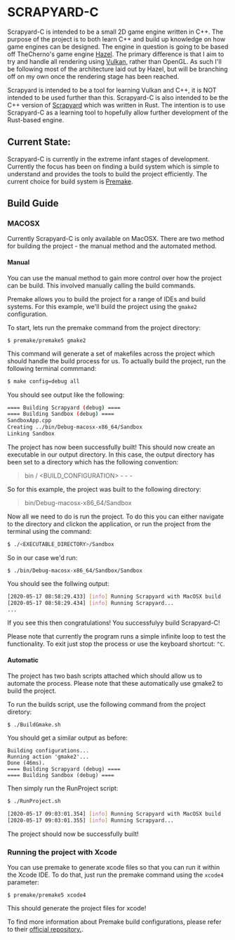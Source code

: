 # SCRAPYARD-C

Scrapyard-C is intended to be a small 2D game engine written in C++. The purpose of the project is to both learn C++ and build up knowledge on how game engines can be designed. The engine in question is going to be based off TheCherno's game engine [Hazel](https://github.com/TheCherno/Hazel). The primary difference is that I aim to try and handle all rendering using [Vulkan](https://www.khronos.org/vulkan/), rather than OpenGL. As such I'll be following most of the architecture laid out by Hazel, but will be branching off on my own once the rendering stage has been reached. 

Scrapyard is intended to be a tool for learning Vulkan and C++, it is NOT intended to be used further than this. Scrapyard-C is also intended to be the C++ version of [Scrapyard](https://github.com/Raelr/scrapyard_engine) which was written in Rust. The intention is to use Scrapyard-C as a learning tool to hopefully allow further development of the Rust-based engine. 
 
## Current State:

Scrapyard-C is currently in the extreme infant stages of development. Currently the focus has been on finding a build system which is simple to understand and provides the tools to build the project efficiently. The current choice for build system is [Premake](https://github.com/premake/premake-core). 

## Build Guide

### MACOSX

Currently Scrapyard-C is only available on MacOSX. There are two method for building the project - the manual method and the automated method. 

#### Manual

You can use the manual method to gain more control over how the project can be build. This involved manually calling the build commands. 

Premake allows you to build the project for a range of IDEs and build systems. For this example, we'll build the project using the `gmake2` configuration.

To start, lets run the premake command from the project directory:

```
$ premake/premake5 gmake2
```

This command will generate a set of makefiles across the project which should handle the build process for us. To actually build the project, run the following terminal commmand:

```bash
$ make config=debug all
```

You should see output like the following:

```bash
==== Building Scrapyard (debug) ====
==== Building Sandbox (debug) ====
SandboxApp.cpp
Creating ../bin/Debug-macosx-x86_64/Sandbox
Linking Sandbox
```

The project has now been successfully built! This should now create an executable in our output directory. In this case, the output directory has been set to a directory which has the following convention:

> bin / <BUILD_CONFIGURATION> - <PLATFORM> - <ARCHITECTURE> - <PROJECT>

So for this example, the project was built to the following directory:

> bin/Debug-macosx-x86_64/Sandbox

Now all we need to do is run the project. To do this you can either navigate to the directory and clickon the application, or run the project from the terminal using the command:

```bash
$ ./<EXECUTABLE_DIRECTORY>/Sandbox
```

So in our case we'd run:

```
$ ./bin/Debug-macosx-x86_64/Sandbox/Sandbox
```

You should see the follwing output: 

```bash
[2020-05-17 08:58:29.433] [info] Running Scrapyard with MacOSX build
[2020-05-17 08:58:29.434] [info] Running Scrapyard...
...
```

If you see this then congratulations! You successfulyy build Scrapyard-C!

Please note that currently the program runs a simple infinite loop to test the functionality. To exit just stop the process or use the keyboard shortcut: `^C`.

#### Automatic

The project has two bash scripts attached which should allow us to automate the process. Please note that these automatically use gmake2 to build the project. 

To run the builds script, use the following command from the project diretory:

```bash
$ ./BuildGmake.sh
```

You should get a similar output as before: 

```
Building configurations...
Running action 'gmake2'...
Done (46ms).
==== Building Scrapyard (debug) ====
==== Building Sandbox (debug) ====
```

Then simply run the RunProject script:

```bash
$ ./RunProject.sh

[2020-05-17 09:03:01.354] [info] Running Scrapyard with MacOSX build
[2020-05-17 09:03:01.355] [info] Running Scrapyard...
```

The project should now be successfully built!

### Running the project with Xcode

You can use premake to generate xcode files so that you can run it within the Xcode IDE. To do that, just run the premake command using the `xcode4` parameter:

```
$ premake/premake5 xcode4
```

This should generate the project files for xcode!

To find more information about Premake build configurations, please refer to their [official repository.](https://github.com/premake/premake-core/wiki/Using-Premake).

